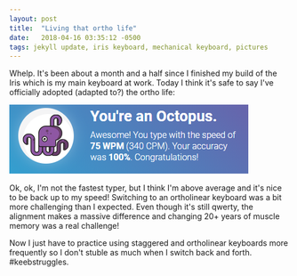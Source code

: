 ```yaml
---
layout: post
title:  "Living that ortho life"
date:   2018-04-16 03:35:12 -0500
tags: jekyll update, iris keyboard, mechanical keyboard, pictures
---
```


Whelp. It's been about a month and a half since I finished my build of the Iris which is my main keyboard at work. Today I think it's safe to say I've officially adopted (adapted to?) the ortho life:

<img src="/images/wpm_04-17-18.png">

Ok, ok, I'm not the fastest typer, but I think I'm above average and it's nice to be back up to my speed! Switching to an ortholinear keyboard was a bit more challenging than I expected. Even though it's still qwerty, the alignment makes a massive difference and changing 20+ years of muscle memory was a real challenge!

Now I just have to practice using staggered and ortholinear keyboards more frequently so I don't stuble as much when I switch back and forth. #keebstruggles.